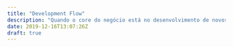 ```yaml
---
title: "Development Flow"
description: "Quando o core do negócio está no desenvolvimento de novos produtos."
date: 2019-12-16T13:07:26Z
draft: true
---
```

